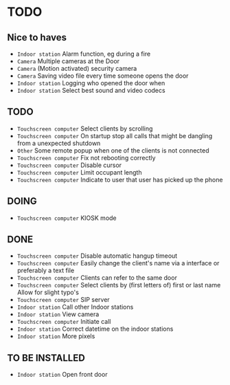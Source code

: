 # TODO

## Nice to haves
- `Indoor station`			Alarm function, eg during a fire
- `Camera`					Multiple cameras at the Door
- `Camera`					(Motion activated) security camera
- `Camera`					Saving video file every time someone opens the door
- `Indoor station`			Logging who opened the door when
- `Indoor station`			Select best sound and video codecs

## TODO
- `Touchscreen computer`	Select clients by scrolling
- `Touchscreen computer`	On startup stop all calls that might be dangling from a unexpected shutdown
- `Other`					Some remote popup when one of the clients is not connected
- `Touchscreen computer`	Fix not rebooting correctly
- `Touchscreen computer`	Disable cursor
- `Touchscreen computer`	Limit occupant length
- `Touchscreen computer`	Indicate to user that user has picked up the phone

## DOING
- `Touchscreen computer`	KIOSK mode

## DONE
- `Touchscreen computer`	Disable automatic hangup timeout
- `Touchscreen computer`	Easily change the client's name via a interface or preferably a text file
- `Touchscreen computer`	Clients can refer to the same door
- `Touchscreen computer`	Select clients by (first letters of) first or last name Allow for slight typo's
- `Touchscreen computer`	SIP server
- `Indoor station`			Call other Indoor stations
- `Indoor station`			View camera
- `Touchscreen computer`	Initiate call
- `Indoor station`			Correct datetime on the indoor stations
- `Indoor station`			More pixels

## TO BE INSTALLED
- `Indoor station`			Open front door
